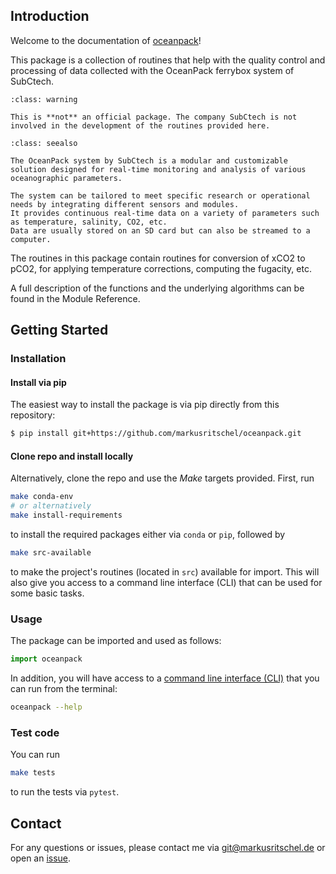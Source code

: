 ## Introduction

Welcome to the documentation of [oceanpack](https://github.com/markusritschel/oceanpack)!

This package is a collection of routines that help with the quality control and processing of data collected with the OceanPack ferrybox system of SubCtech.

```{admonition} Disclaimer
:class: warning

This is **not** an official package. The company SubCtech is not involved in the development of the routines provided here.
```

```{admonition} About the system
:class: seealso

The OceanPack system by SubCtech is a modular and customizable solution designed for real-time monitoring and analysis of various oceanographic parameters.

The system can be tailored to meet specific research or operational needs by integrating different sensors and modules.
It provides continuous real-time data on a variety of parameters such as temperature, salinity, CO2, etc.
Data are usually stored on an SD card but can also be streamed to a computer.
```

The routines in this package contain routines for conversion of xCO2 to pCO2, for applying temperature corrections, computing the fugacity, etc.

A full description of the functions and the underlying algorithms can be found in the Module Reference.

## Getting Started

### Installation

#### Install via pip

The easiest way to install the package is via pip directly from this repository:

```bash
$ pip install git+https://github.com/markusritschel/oceanpack.git
```

#### Clone repo and install locally

Alternatively, clone the repo and use the *Make* targets provided.
First, run

```bash
make conda-env
# or alternatively
make install-requirements
```

to install the required packages either via `conda` or `pip`, followed by

```bash
make src-available
```

to make the project's routines (located in `src`) available for import.
This will also give you access to a command line interface (CLI) that can be used for some basic tasks.

### Usage

The package can be imported and used as follows:

```python
import oceanpack
```

In addition, you will have access to a [command line interface (CLI)](cli.md) that you can run from the terminal:

```bash
oceanpack --help
```

### Test code

You can run

```bash
make tests
```

to run the tests via `pytest`.

## Contact

For any questions or issues, please contact me via git@markusritschel.de or open an [issue](https://github.com/markusritschel/oceanpack/issues).
